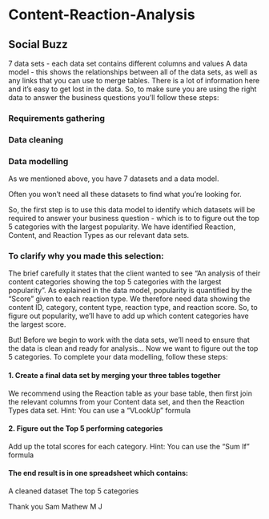 # Content-Reaction-Analysis
## Social Buzz
7 data sets - each data set contains different columns and values
A data model - this shows the relationships between all of the data sets, as well as any links that you can use to merge tables.
There is a lot of information here and it’s easy to get lost in the data. So, to make sure you are using the right data to answer the business questions you’ll follow these steps:

###  Requirements gathering
###  Data cleaning
###  Data modelling

As we mentioned above, you have  7 datasets and a data model.

Often you won’t need all these datasets to find what you’re looking for.

So, the first step is to use this data model to identify which datasets will be required to answer your business question - which is to to figure out the top 5 categories with the largest popularity.
We have identified Reaction, Content, and Reaction Types as our relevant data sets.

### To clarify why you made this selection:

The brief carefully it states that the client wanted to see “An analysis of their content categories showing the top 5 categories with the largest popularity”.
As explained in the data model, popularity is quantified by the “Score” given to each reaction type.
We therefore need data showing the content ID, category, content type, reaction type, and reaction score.
So, to figure out popularity, we’ll have to add up which content categories have the largest score.

But! Before we begin to work with the data sets, we’ll need to ensure that the data is clean and ready for analysis…
Now we want to figure out the top 5 categories. To complete your data modelling, follow these steps:

#### 1. Create a final data set by merging your three tables together

We recommend using the Reaction table as your base table, then first join the relevant columns from your Content data set, and then the Reaction Types data set.
Hint: You can use a “VLookUp” formula
 
#### 2. Figure out the Top 5 performing categories

Add up the total scores for each category.
Hint: You can use the “Sum If” formula

#### The end result is in one spreadsheet which contains:

A cleaned dataset
The top 5 categories

Thank you
Sam Mathew M J
 
